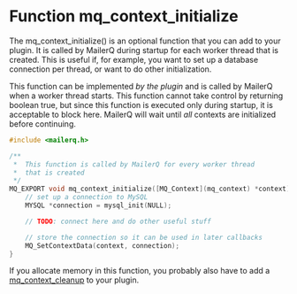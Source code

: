 # Function mq_context_initialize

The mq_context_initialize() is an optional function that you can add to your plugin. It is called by MailerQ during startup for
each worker thread that is created. This is useful if, for example, you want to set up a database connection per thread, or want
to do other initialization.

This function can be implemented _by the plugin_ and is called by MailerQ when a worker thread starts. This function cannot take
control by returning boolean true, but since this function is executed only during startup, it is acceptable to block here. MailerQ
will wait until _all_ contexts are initialized before continuing.

````c
#include <mailerq.h>

/**
 *  This function is called by MailerQ for every worker thread
 *  that is created
 */
MQ_EXPORT void mq_context_initialize([MQ_Context](mq_context) *context) {
    // set up a connection to MySQL
    MYSQL *connection = mysql_init(NULL);

    // TODO: connect here and do other useful stuff

    // store the connection so it can be used in later callbacks
    MQ_SetContextData(context, connection);
}
````

If you allocate memory in this function, you probably also have to add a [mq_context_cleanup](mq_context_cleanup) to your plugin.
